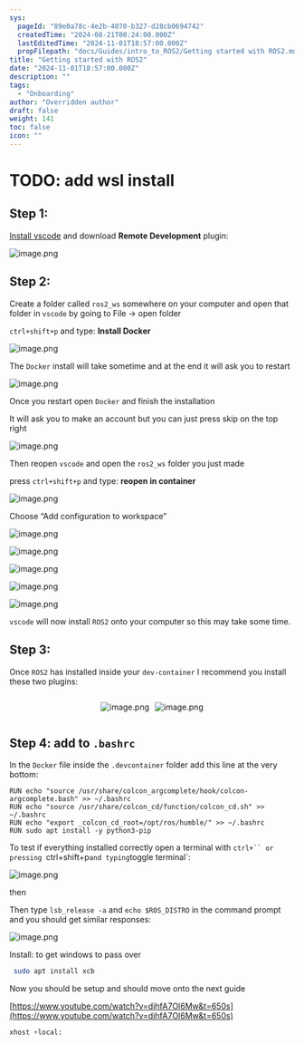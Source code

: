 ```yaml
---
sys:
  pageId: "89e0a78c-4e2b-4070-b327-d28cb0694742"
  createdTime: "2024-08-21T00:24:00.000Z"
  lastEditedTime: "2024-11-01T18:57:00.000Z"
  propFilepath: "docs/Guides/intro_to_ROS2/Getting started with ROS2.md"
title: "Getting started with ROS2"
date: "2024-11-01T18:57:00.000Z"
description: ""
tags:
  - "Onboarding"
author: "Overridden author"
draft: false
weight: 141
toc: false
icon: ""
---
```


# TODO: add wsl install

## Step 1:

[Install vscode](https://code.visualstudio.com/download) and download **Remote Development** plugin:

![image.png](https://prod-files-secure.s3.us-west-2.amazonaws.com/d518164a-d88e-44d1-a4ee-3adb3bd8bce0/efb52993-1881-4a40-b95e-6f020334f022/image.png?X-Amz-Algorithm=AWS4-HMAC-SHA256&X-Amz-Content-Sha256=UNSIGNED-PAYLOAD&X-Amz-Credential=ASIAZI2LB466ZFPQZVUV%2F20250208%2Fus-west-2%2Fs3%2Faws4_request&X-Amz-Date=20250208T230254Z&X-Amz-Expires=3600&X-Amz-Security-Token=IQoJb3JpZ2luX2VjEH4aCXVzLXdlc3QtMiJHMEUCIA5k9v1qZMVHz6jSRHe0%2Fntm6KYSm5peBq7aS0JRawFIAiEAniRmpFhvuv48bKYdNyIXF%2FNhbI2TLShZga2sPLUoA%2B4qiAQIl%2F%2F%2F%2F%2F%2F%2F%2F%2F%2F%2FARAAGgw2Mzc0MjMxODM4MDUiDBetJNNltH8DdYy5tircA6%2Fp1laZY9h5evVOncqSCvRSECcXjcP43puetNpNi3bt%2BIRlXmxaCINgwAIuul%2Fl0uXIbW3aGZvel2ESbrpgSR3yVtrk%2F2Im0sv9lqvfX74NHqlpG3wTbpupS2Zuc8MCDUu5AutLCuFspMafqHdIIJ01xqLfDS9wedP3dkpvhNhsn2i2tI%2B97Dl84MNAe%2FuHnvlMs3%2BcYd7WNeBlB2gKSG7YKd7JB4YAweYpyQrImxbnKxNdZWkq1p2LVEOc3qbpcOKSChTzNZECjD%2Bw%2BAehflBoQ8j%2FEPK4XWWifFWAhLC4k%2FLdH9RBRgUcQLAVSG3Q5PiDpNoaVnEI%2F6X2IdwZ%2FtN8Rd8DcfyXDIM74db3TwAdtbd4F%2BLXhSDLVn47B9L3ANPtnJWe9pgT%2BGveNwngtPXtxmcN4Aad6DioNSjkkGt6acgVsZo0BA5cEbZyfQzTIQfn8qrgfk6UUFcIVMx4UbbidhD6Fh8RredIinLaGqt%2FWc%2F%2BZA%2BOTM11yq4rDHY8782veMUZ2gh7gH9RsfFAtVHzVbldm9iAjHYrVVfaNoeUYqvHVTd8koWLyo44DCaNRRnzZOfta6ZdofA2WE4nWCmv6k%2BMW2EWqDCPqbu1geHxfExMkDIDUSyZ6D65MKGYn70GOqUBKzjL0mNDWMSACNEUMRdVLlDK0b4WVJilBCbQ8t8%2FFG7ag1TPk8YLIL9zSTPhLL5MxXOx7J3KjqxDdMaPXpAPqIsLMD3lrdx4j5JEyfNPnFK0iT2KNKDpYGHLGLuTYwrqCMDkS9V%2B0xOp46UPvjKothG4BT1POdFTbm%2BHZAWKj5gZhT8I%2FppvDvajfPSiD%2BKW4vjZe%2Faj15C8UDF2Ri1Dj8NjmKH1&X-Amz-Signature=ab6f452025f662bcd2cc56301ecf05d8ba6ac636c0c7e05f92061909a8daed00&X-Amz-SignedHeaders=host&x-id=GetObject)

## Step 2:

Create a folder called `ros2_ws` somewhere on your computer and open that folder in `vscode` by going to File → open folder 

`ctrl+shift+p` and type: **Install Docker**

![image.png](https://prod-files-secure.s3.us-west-2.amazonaws.com/d518164a-d88e-44d1-a4ee-3adb3bd8bce0/2269dc0e-1cd5-47ff-bceb-c04ad9b2eab0/image.png?X-Amz-Algorithm=AWS4-HMAC-SHA256&X-Amz-Content-Sha256=UNSIGNED-PAYLOAD&X-Amz-Credential=ASIAZI2LB466ZFPQZVUV%2F20250208%2Fus-west-2%2Fs3%2Faws4_request&X-Amz-Date=20250208T230254Z&X-Amz-Expires=3600&X-Amz-Security-Token=IQoJb3JpZ2luX2VjEH4aCXVzLXdlc3QtMiJHMEUCIA5k9v1qZMVHz6jSRHe0%2Fntm6KYSm5peBq7aS0JRawFIAiEAniRmpFhvuv48bKYdNyIXF%2FNhbI2TLShZga2sPLUoA%2B4qiAQIl%2F%2F%2F%2F%2F%2F%2F%2F%2F%2F%2FARAAGgw2Mzc0MjMxODM4MDUiDBetJNNltH8DdYy5tircA6%2Fp1laZY9h5evVOncqSCvRSECcXjcP43puetNpNi3bt%2BIRlXmxaCINgwAIuul%2Fl0uXIbW3aGZvel2ESbrpgSR3yVtrk%2F2Im0sv9lqvfX74NHqlpG3wTbpupS2Zuc8MCDUu5AutLCuFspMafqHdIIJ01xqLfDS9wedP3dkpvhNhsn2i2tI%2B97Dl84MNAe%2FuHnvlMs3%2BcYd7WNeBlB2gKSG7YKd7JB4YAweYpyQrImxbnKxNdZWkq1p2LVEOc3qbpcOKSChTzNZECjD%2Bw%2BAehflBoQ8j%2FEPK4XWWifFWAhLC4k%2FLdH9RBRgUcQLAVSG3Q5PiDpNoaVnEI%2F6X2IdwZ%2FtN8Rd8DcfyXDIM74db3TwAdtbd4F%2BLXhSDLVn47B9L3ANPtnJWe9pgT%2BGveNwngtPXtxmcN4Aad6DioNSjkkGt6acgVsZo0BA5cEbZyfQzTIQfn8qrgfk6UUFcIVMx4UbbidhD6Fh8RredIinLaGqt%2FWc%2F%2BZA%2BOTM11yq4rDHY8782veMUZ2gh7gH9RsfFAtVHzVbldm9iAjHYrVVfaNoeUYqvHVTd8koWLyo44DCaNRRnzZOfta6ZdofA2WE4nWCmv6k%2BMW2EWqDCPqbu1geHxfExMkDIDUSyZ6D65MKGYn70GOqUBKzjL0mNDWMSACNEUMRdVLlDK0b4WVJilBCbQ8t8%2FFG7ag1TPk8YLIL9zSTPhLL5MxXOx7J3KjqxDdMaPXpAPqIsLMD3lrdx4j5JEyfNPnFK0iT2KNKDpYGHLGLuTYwrqCMDkS9V%2B0xOp46UPvjKothG4BT1POdFTbm%2BHZAWKj5gZhT8I%2FppvDvajfPSiD%2BKW4vjZe%2Faj15C8UDF2Ri1Dj8NjmKH1&X-Amz-Signature=e3fa92331ebe2a8716d2131114b08a3e8e7a49f5ce2649ce72285ba232e234be&X-Amz-SignedHeaders=host&x-id=GetObject)

The `Docker` install will take sometime and at the end it will ask you to restart

![image.png](https://prod-files-secure.s3.us-west-2.amazonaws.com/d518164a-d88e-44d1-a4ee-3adb3bd8bce0/ed233f78-be33-4b1f-b89c-9c346c0e961e/image.png?X-Amz-Algorithm=AWS4-HMAC-SHA256&X-Amz-Content-Sha256=UNSIGNED-PAYLOAD&X-Amz-Credential=ASIAZI2LB466ZFPQZVUV%2F20250208%2Fus-west-2%2Fs3%2Faws4_request&X-Amz-Date=20250208T230254Z&X-Amz-Expires=3600&X-Amz-Security-Token=IQoJb3JpZ2luX2VjEH4aCXVzLXdlc3QtMiJHMEUCIA5k9v1qZMVHz6jSRHe0%2Fntm6KYSm5peBq7aS0JRawFIAiEAniRmpFhvuv48bKYdNyIXF%2FNhbI2TLShZga2sPLUoA%2B4qiAQIl%2F%2F%2F%2F%2F%2F%2F%2F%2F%2F%2FARAAGgw2Mzc0MjMxODM4MDUiDBetJNNltH8DdYy5tircA6%2Fp1laZY9h5evVOncqSCvRSECcXjcP43puetNpNi3bt%2BIRlXmxaCINgwAIuul%2Fl0uXIbW3aGZvel2ESbrpgSR3yVtrk%2F2Im0sv9lqvfX74NHqlpG3wTbpupS2Zuc8MCDUu5AutLCuFspMafqHdIIJ01xqLfDS9wedP3dkpvhNhsn2i2tI%2B97Dl84MNAe%2FuHnvlMs3%2BcYd7WNeBlB2gKSG7YKd7JB4YAweYpyQrImxbnKxNdZWkq1p2LVEOc3qbpcOKSChTzNZECjD%2Bw%2BAehflBoQ8j%2FEPK4XWWifFWAhLC4k%2FLdH9RBRgUcQLAVSG3Q5PiDpNoaVnEI%2F6X2IdwZ%2FtN8Rd8DcfyXDIM74db3TwAdtbd4F%2BLXhSDLVn47B9L3ANPtnJWe9pgT%2BGveNwngtPXtxmcN4Aad6DioNSjkkGt6acgVsZo0BA5cEbZyfQzTIQfn8qrgfk6UUFcIVMx4UbbidhD6Fh8RredIinLaGqt%2FWc%2F%2BZA%2BOTM11yq4rDHY8782veMUZ2gh7gH9RsfFAtVHzVbldm9iAjHYrVVfaNoeUYqvHVTd8koWLyo44DCaNRRnzZOfta6ZdofA2WE4nWCmv6k%2BMW2EWqDCPqbu1geHxfExMkDIDUSyZ6D65MKGYn70GOqUBKzjL0mNDWMSACNEUMRdVLlDK0b4WVJilBCbQ8t8%2FFG7ag1TPk8YLIL9zSTPhLL5MxXOx7J3KjqxDdMaPXpAPqIsLMD3lrdx4j5JEyfNPnFK0iT2KNKDpYGHLGLuTYwrqCMDkS9V%2B0xOp46UPvjKothG4BT1POdFTbm%2BHZAWKj5gZhT8I%2FppvDvajfPSiD%2BKW4vjZe%2Faj15C8UDF2Ri1Dj8NjmKH1&X-Amz-Signature=9867af3c9962393544af3a4004050f0fa4c2bdb0e58dbd65f4eb110da57502e6&X-Amz-SignedHeaders=host&x-id=GetObject)

Once you restart open `Docker` and finish the installation

It will ask you to make an account but you can just press skip on the top right

![image.png](https://prod-files-secure.s3.us-west-2.amazonaws.com/d518164a-d88e-44d1-a4ee-3adb3bd8bce0/21010ad9-1659-4fd9-9f59-9932a09b2a3d/image.png?X-Amz-Algorithm=AWS4-HMAC-SHA256&X-Amz-Content-Sha256=UNSIGNED-PAYLOAD&X-Amz-Credential=ASIAZI2LB466ZFPQZVUV%2F20250208%2Fus-west-2%2Fs3%2Faws4_request&X-Amz-Date=20250208T230254Z&X-Amz-Expires=3600&X-Amz-Security-Token=IQoJb3JpZ2luX2VjEH4aCXVzLXdlc3QtMiJHMEUCIA5k9v1qZMVHz6jSRHe0%2Fntm6KYSm5peBq7aS0JRawFIAiEAniRmpFhvuv48bKYdNyIXF%2FNhbI2TLShZga2sPLUoA%2B4qiAQIl%2F%2F%2F%2F%2F%2F%2F%2F%2F%2F%2FARAAGgw2Mzc0MjMxODM4MDUiDBetJNNltH8DdYy5tircA6%2Fp1laZY9h5evVOncqSCvRSECcXjcP43puetNpNi3bt%2BIRlXmxaCINgwAIuul%2Fl0uXIbW3aGZvel2ESbrpgSR3yVtrk%2F2Im0sv9lqvfX74NHqlpG3wTbpupS2Zuc8MCDUu5AutLCuFspMafqHdIIJ01xqLfDS9wedP3dkpvhNhsn2i2tI%2B97Dl84MNAe%2FuHnvlMs3%2BcYd7WNeBlB2gKSG7YKd7JB4YAweYpyQrImxbnKxNdZWkq1p2LVEOc3qbpcOKSChTzNZECjD%2Bw%2BAehflBoQ8j%2FEPK4XWWifFWAhLC4k%2FLdH9RBRgUcQLAVSG3Q5PiDpNoaVnEI%2F6X2IdwZ%2FtN8Rd8DcfyXDIM74db3TwAdtbd4F%2BLXhSDLVn47B9L3ANPtnJWe9pgT%2BGveNwngtPXtxmcN4Aad6DioNSjkkGt6acgVsZo0BA5cEbZyfQzTIQfn8qrgfk6UUFcIVMx4UbbidhD6Fh8RredIinLaGqt%2FWc%2F%2BZA%2BOTM11yq4rDHY8782veMUZ2gh7gH9RsfFAtVHzVbldm9iAjHYrVVfaNoeUYqvHVTd8koWLyo44DCaNRRnzZOfta6ZdofA2WE4nWCmv6k%2BMW2EWqDCPqbu1geHxfExMkDIDUSyZ6D65MKGYn70GOqUBKzjL0mNDWMSACNEUMRdVLlDK0b4WVJilBCbQ8t8%2FFG7ag1TPk8YLIL9zSTPhLL5MxXOx7J3KjqxDdMaPXpAPqIsLMD3lrdx4j5JEyfNPnFK0iT2KNKDpYGHLGLuTYwrqCMDkS9V%2B0xOp46UPvjKothG4BT1POdFTbm%2BHZAWKj5gZhT8I%2FppvDvajfPSiD%2BKW4vjZe%2Faj15C8UDF2Ri1Dj8NjmKH1&X-Amz-Signature=ebd23b2d4f2c4bdcb922f8d3388ff5f37c977860e0adbdf5ef21bfe68711217d&X-Amz-SignedHeaders=host&x-id=GetObject)

Then reopen `vscode` and open the `ros2_ws` folder you just made

press `ctrl+shift+p` and type: **reopen in container**

![image.png](https://prod-files-secure.s3.us-west-2.amazonaws.com/d518164a-d88e-44d1-a4ee-3adb3bd8bce0/4e93b8c2-41ad-488c-8095-c74205196118/image.png?X-Amz-Algorithm=AWS4-HMAC-SHA256&X-Amz-Content-Sha256=UNSIGNED-PAYLOAD&X-Amz-Credential=ASIAZI2LB466ZFPQZVUV%2F20250208%2Fus-west-2%2Fs3%2Faws4_request&X-Amz-Date=20250208T230254Z&X-Amz-Expires=3600&X-Amz-Security-Token=IQoJb3JpZ2luX2VjEH4aCXVzLXdlc3QtMiJHMEUCIA5k9v1qZMVHz6jSRHe0%2Fntm6KYSm5peBq7aS0JRawFIAiEAniRmpFhvuv48bKYdNyIXF%2FNhbI2TLShZga2sPLUoA%2B4qiAQIl%2F%2F%2F%2F%2F%2F%2F%2F%2F%2F%2FARAAGgw2Mzc0MjMxODM4MDUiDBetJNNltH8DdYy5tircA6%2Fp1laZY9h5evVOncqSCvRSECcXjcP43puetNpNi3bt%2BIRlXmxaCINgwAIuul%2Fl0uXIbW3aGZvel2ESbrpgSR3yVtrk%2F2Im0sv9lqvfX74NHqlpG3wTbpupS2Zuc8MCDUu5AutLCuFspMafqHdIIJ01xqLfDS9wedP3dkpvhNhsn2i2tI%2B97Dl84MNAe%2FuHnvlMs3%2BcYd7WNeBlB2gKSG7YKd7JB4YAweYpyQrImxbnKxNdZWkq1p2LVEOc3qbpcOKSChTzNZECjD%2Bw%2BAehflBoQ8j%2FEPK4XWWifFWAhLC4k%2FLdH9RBRgUcQLAVSG3Q5PiDpNoaVnEI%2F6X2IdwZ%2FtN8Rd8DcfyXDIM74db3TwAdtbd4F%2BLXhSDLVn47B9L3ANPtnJWe9pgT%2BGveNwngtPXtxmcN4Aad6DioNSjkkGt6acgVsZo0BA5cEbZyfQzTIQfn8qrgfk6UUFcIVMx4UbbidhD6Fh8RredIinLaGqt%2FWc%2F%2BZA%2BOTM11yq4rDHY8782veMUZ2gh7gH9RsfFAtVHzVbldm9iAjHYrVVfaNoeUYqvHVTd8koWLyo44DCaNRRnzZOfta6ZdofA2WE4nWCmv6k%2BMW2EWqDCPqbu1geHxfExMkDIDUSyZ6D65MKGYn70GOqUBKzjL0mNDWMSACNEUMRdVLlDK0b4WVJilBCbQ8t8%2FFG7ag1TPk8YLIL9zSTPhLL5MxXOx7J3KjqxDdMaPXpAPqIsLMD3lrdx4j5JEyfNPnFK0iT2KNKDpYGHLGLuTYwrqCMDkS9V%2B0xOp46UPvjKothG4BT1POdFTbm%2BHZAWKj5gZhT8I%2FppvDvajfPSiD%2BKW4vjZe%2Faj15C8UDF2Ri1Dj8NjmKH1&X-Amz-Signature=5cb18f95310c2dcf4978b6ef7ab6139da6b1da5b28df27bdaf08e6716c6520b2&X-Amz-SignedHeaders=host&x-id=GetObject)

Choose “Add configuration to workspace”

![image.png](https://prod-files-secure.s3.us-west-2.amazonaws.com/d518164a-d88e-44d1-a4ee-3adb3bd8bce0/9560b282-5060-4989-ba37-97e7b2c22476/image.png?X-Amz-Algorithm=AWS4-HMAC-SHA256&X-Amz-Content-Sha256=UNSIGNED-PAYLOAD&X-Amz-Credential=ASIAZI2LB466ZFPQZVUV%2F20250208%2Fus-west-2%2Fs3%2Faws4_request&X-Amz-Date=20250208T230254Z&X-Amz-Expires=3600&X-Amz-Security-Token=IQoJb3JpZ2luX2VjEH4aCXVzLXdlc3QtMiJHMEUCIA5k9v1qZMVHz6jSRHe0%2Fntm6KYSm5peBq7aS0JRawFIAiEAniRmpFhvuv48bKYdNyIXF%2FNhbI2TLShZga2sPLUoA%2B4qiAQIl%2F%2F%2F%2F%2F%2F%2F%2F%2F%2F%2FARAAGgw2Mzc0MjMxODM4MDUiDBetJNNltH8DdYy5tircA6%2Fp1laZY9h5evVOncqSCvRSECcXjcP43puetNpNi3bt%2BIRlXmxaCINgwAIuul%2Fl0uXIbW3aGZvel2ESbrpgSR3yVtrk%2F2Im0sv9lqvfX74NHqlpG3wTbpupS2Zuc8MCDUu5AutLCuFspMafqHdIIJ01xqLfDS9wedP3dkpvhNhsn2i2tI%2B97Dl84MNAe%2FuHnvlMs3%2BcYd7WNeBlB2gKSG7YKd7JB4YAweYpyQrImxbnKxNdZWkq1p2LVEOc3qbpcOKSChTzNZECjD%2Bw%2BAehflBoQ8j%2FEPK4XWWifFWAhLC4k%2FLdH9RBRgUcQLAVSG3Q5PiDpNoaVnEI%2F6X2IdwZ%2FtN8Rd8DcfyXDIM74db3TwAdtbd4F%2BLXhSDLVn47B9L3ANPtnJWe9pgT%2BGveNwngtPXtxmcN4Aad6DioNSjkkGt6acgVsZo0BA5cEbZyfQzTIQfn8qrgfk6UUFcIVMx4UbbidhD6Fh8RredIinLaGqt%2FWc%2F%2BZA%2BOTM11yq4rDHY8782veMUZ2gh7gH9RsfFAtVHzVbldm9iAjHYrVVfaNoeUYqvHVTd8koWLyo44DCaNRRnzZOfta6ZdofA2WE4nWCmv6k%2BMW2EWqDCPqbu1geHxfExMkDIDUSyZ6D65MKGYn70GOqUBKzjL0mNDWMSACNEUMRdVLlDK0b4WVJilBCbQ8t8%2FFG7ag1TPk8YLIL9zSTPhLL5MxXOx7J3KjqxDdMaPXpAPqIsLMD3lrdx4j5JEyfNPnFK0iT2KNKDpYGHLGLuTYwrqCMDkS9V%2B0xOp46UPvjKothG4BT1POdFTbm%2BHZAWKj5gZhT8I%2FppvDvajfPSiD%2BKW4vjZe%2Faj15C8UDF2Ri1Dj8NjmKH1&X-Amz-Signature=dc61430b065b58dc5d7deff631d25c8023ce3c0160ee5d3e2328e416eec2f2e1&X-Amz-SignedHeaders=host&x-id=GetObject)

![image.png](https://prod-files-secure.s3.us-west-2.amazonaws.com/d518164a-d88e-44d1-a4ee-3adb3bd8bce0/2ee63f81-886b-48e8-a553-dc6e5eac99e4/image.png?X-Amz-Algorithm=AWS4-HMAC-SHA256&X-Amz-Content-Sha256=UNSIGNED-PAYLOAD&X-Amz-Credential=ASIAZI2LB466ZFPQZVUV%2F20250208%2Fus-west-2%2Fs3%2Faws4_request&X-Amz-Date=20250208T230254Z&X-Amz-Expires=3600&X-Amz-Security-Token=IQoJb3JpZ2luX2VjEH4aCXVzLXdlc3QtMiJHMEUCIA5k9v1qZMVHz6jSRHe0%2Fntm6KYSm5peBq7aS0JRawFIAiEAniRmpFhvuv48bKYdNyIXF%2FNhbI2TLShZga2sPLUoA%2B4qiAQIl%2F%2F%2F%2F%2F%2F%2F%2F%2F%2F%2FARAAGgw2Mzc0MjMxODM4MDUiDBetJNNltH8DdYy5tircA6%2Fp1laZY9h5evVOncqSCvRSECcXjcP43puetNpNi3bt%2BIRlXmxaCINgwAIuul%2Fl0uXIbW3aGZvel2ESbrpgSR3yVtrk%2F2Im0sv9lqvfX74NHqlpG3wTbpupS2Zuc8MCDUu5AutLCuFspMafqHdIIJ01xqLfDS9wedP3dkpvhNhsn2i2tI%2B97Dl84MNAe%2FuHnvlMs3%2BcYd7WNeBlB2gKSG7YKd7JB4YAweYpyQrImxbnKxNdZWkq1p2LVEOc3qbpcOKSChTzNZECjD%2Bw%2BAehflBoQ8j%2FEPK4XWWifFWAhLC4k%2FLdH9RBRgUcQLAVSG3Q5PiDpNoaVnEI%2F6X2IdwZ%2FtN8Rd8DcfyXDIM74db3TwAdtbd4F%2BLXhSDLVn47B9L3ANPtnJWe9pgT%2BGveNwngtPXtxmcN4Aad6DioNSjkkGt6acgVsZo0BA5cEbZyfQzTIQfn8qrgfk6UUFcIVMx4UbbidhD6Fh8RredIinLaGqt%2FWc%2F%2BZA%2BOTM11yq4rDHY8782veMUZ2gh7gH9RsfFAtVHzVbldm9iAjHYrVVfaNoeUYqvHVTd8koWLyo44DCaNRRnzZOfta6ZdofA2WE4nWCmv6k%2BMW2EWqDCPqbu1geHxfExMkDIDUSyZ6D65MKGYn70GOqUBKzjL0mNDWMSACNEUMRdVLlDK0b4WVJilBCbQ8t8%2FFG7ag1TPk8YLIL9zSTPhLL5MxXOx7J3KjqxDdMaPXpAPqIsLMD3lrdx4j5JEyfNPnFK0iT2KNKDpYGHLGLuTYwrqCMDkS9V%2B0xOp46UPvjKothG4BT1POdFTbm%2BHZAWKj5gZhT8I%2FppvDvajfPSiD%2BKW4vjZe%2Faj15C8UDF2Ri1Dj8NjmKH1&X-Amz-Signature=5bac2dc54dc878c8c51f8a242a60e4714f09c18d04fc73f234b8124c893d2c03&X-Amz-SignedHeaders=host&x-id=GetObject)

![image.png](https://prod-files-secure.s3.us-west-2.amazonaws.com/d518164a-d88e-44d1-a4ee-3adb3bd8bce0/ae1580b2-b048-407e-aed9-b584224a7a04/image.png?X-Amz-Algorithm=AWS4-HMAC-SHA256&X-Amz-Content-Sha256=UNSIGNED-PAYLOAD&X-Amz-Credential=ASIAZI2LB466ZFPQZVUV%2F20250208%2Fus-west-2%2Fs3%2Faws4_request&X-Amz-Date=20250208T230254Z&X-Amz-Expires=3600&X-Amz-Security-Token=IQoJb3JpZ2luX2VjEH4aCXVzLXdlc3QtMiJHMEUCIA5k9v1qZMVHz6jSRHe0%2Fntm6KYSm5peBq7aS0JRawFIAiEAniRmpFhvuv48bKYdNyIXF%2FNhbI2TLShZga2sPLUoA%2B4qiAQIl%2F%2F%2F%2F%2F%2F%2F%2F%2F%2F%2FARAAGgw2Mzc0MjMxODM4MDUiDBetJNNltH8DdYy5tircA6%2Fp1laZY9h5evVOncqSCvRSECcXjcP43puetNpNi3bt%2BIRlXmxaCINgwAIuul%2Fl0uXIbW3aGZvel2ESbrpgSR3yVtrk%2F2Im0sv9lqvfX74NHqlpG3wTbpupS2Zuc8MCDUu5AutLCuFspMafqHdIIJ01xqLfDS9wedP3dkpvhNhsn2i2tI%2B97Dl84MNAe%2FuHnvlMs3%2BcYd7WNeBlB2gKSG7YKd7JB4YAweYpyQrImxbnKxNdZWkq1p2LVEOc3qbpcOKSChTzNZECjD%2Bw%2BAehflBoQ8j%2FEPK4XWWifFWAhLC4k%2FLdH9RBRgUcQLAVSG3Q5PiDpNoaVnEI%2F6X2IdwZ%2FtN8Rd8DcfyXDIM74db3TwAdtbd4F%2BLXhSDLVn47B9L3ANPtnJWe9pgT%2BGveNwngtPXtxmcN4Aad6DioNSjkkGt6acgVsZo0BA5cEbZyfQzTIQfn8qrgfk6UUFcIVMx4UbbidhD6Fh8RredIinLaGqt%2FWc%2F%2BZA%2BOTM11yq4rDHY8782veMUZ2gh7gH9RsfFAtVHzVbldm9iAjHYrVVfaNoeUYqvHVTd8koWLyo44DCaNRRnzZOfta6ZdofA2WE4nWCmv6k%2BMW2EWqDCPqbu1geHxfExMkDIDUSyZ6D65MKGYn70GOqUBKzjL0mNDWMSACNEUMRdVLlDK0b4WVJilBCbQ8t8%2FFG7ag1TPk8YLIL9zSTPhLL5MxXOx7J3KjqxDdMaPXpAPqIsLMD3lrdx4j5JEyfNPnFK0iT2KNKDpYGHLGLuTYwrqCMDkS9V%2B0xOp46UPvjKothG4BT1POdFTbm%2BHZAWKj5gZhT8I%2FppvDvajfPSiD%2BKW4vjZe%2Faj15C8UDF2Ri1Dj8NjmKH1&X-Amz-Signature=16f19a65412fc1557cb56d633af6fc76626eabe99ed0d26ff3c01886cab4c1e9&X-Amz-SignedHeaders=host&x-id=GetObject)

![image.png](https://prod-files-secure.s3.us-west-2.amazonaws.com/d518164a-d88e-44d1-a4ee-3adb3bd8bce0/53255b28-f75e-430f-b9e3-c0ac8577e42b/image.png?X-Amz-Algorithm=AWS4-HMAC-SHA256&X-Amz-Content-Sha256=UNSIGNED-PAYLOAD&X-Amz-Credential=ASIAZI2LB466ZFPQZVUV%2F20250208%2Fus-west-2%2Fs3%2Faws4_request&X-Amz-Date=20250208T230254Z&X-Amz-Expires=3600&X-Amz-Security-Token=IQoJb3JpZ2luX2VjEH4aCXVzLXdlc3QtMiJHMEUCIA5k9v1qZMVHz6jSRHe0%2Fntm6KYSm5peBq7aS0JRawFIAiEAniRmpFhvuv48bKYdNyIXF%2FNhbI2TLShZga2sPLUoA%2B4qiAQIl%2F%2F%2F%2F%2F%2F%2F%2F%2F%2F%2FARAAGgw2Mzc0MjMxODM4MDUiDBetJNNltH8DdYy5tircA6%2Fp1laZY9h5evVOncqSCvRSECcXjcP43puetNpNi3bt%2BIRlXmxaCINgwAIuul%2Fl0uXIbW3aGZvel2ESbrpgSR3yVtrk%2F2Im0sv9lqvfX74NHqlpG3wTbpupS2Zuc8MCDUu5AutLCuFspMafqHdIIJ01xqLfDS9wedP3dkpvhNhsn2i2tI%2B97Dl84MNAe%2FuHnvlMs3%2BcYd7WNeBlB2gKSG7YKd7JB4YAweYpyQrImxbnKxNdZWkq1p2LVEOc3qbpcOKSChTzNZECjD%2Bw%2BAehflBoQ8j%2FEPK4XWWifFWAhLC4k%2FLdH9RBRgUcQLAVSG3Q5PiDpNoaVnEI%2F6X2IdwZ%2FtN8Rd8DcfyXDIM74db3TwAdtbd4F%2BLXhSDLVn47B9L3ANPtnJWe9pgT%2BGveNwngtPXtxmcN4Aad6DioNSjkkGt6acgVsZo0BA5cEbZyfQzTIQfn8qrgfk6UUFcIVMx4UbbidhD6Fh8RredIinLaGqt%2FWc%2F%2BZA%2BOTM11yq4rDHY8782veMUZ2gh7gH9RsfFAtVHzVbldm9iAjHYrVVfaNoeUYqvHVTd8koWLyo44DCaNRRnzZOfta6ZdofA2WE4nWCmv6k%2BMW2EWqDCPqbu1geHxfExMkDIDUSyZ6D65MKGYn70GOqUBKzjL0mNDWMSACNEUMRdVLlDK0b4WVJilBCbQ8t8%2FFG7ag1TPk8YLIL9zSTPhLL5MxXOx7J3KjqxDdMaPXpAPqIsLMD3lrdx4j5JEyfNPnFK0iT2KNKDpYGHLGLuTYwrqCMDkS9V%2B0xOp46UPvjKothG4BT1POdFTbm%2BHZAWKj5gZhT8I%2FppvDvajfPSiD%2BKW4vjZe%2Faj15C8UDF2Ri1Dj8NjmKH1&X-Amz-Signature=f795b4d2a7ba378c6c6726edd790d4a0d217c1351cbb2a129eef4578edff939f&X-Amz-SignedHeaders=host&x-id=GetObject)

![image.png](https://prod-files-secure.s3.us-west-2.amazonaws.com/d518164a-d88e-44d1-a4ee-3adb3bd8bce0/7c562767-5af9-4ffb-97d1-327bcdf4ee00/image.png?X-Amz-Algorithm=AWS4-HMAC-SHA256&X-Amz-Content-Sha256=UNSIGNED-PAYLOAD&X-Amz-Credential=ASIAZI2LB466ZFPQZVUV%2F20250208%2Fus-west-2%2Fs3%2Faws4_request&X-Amz-Date=20250208T230254Z&X-Amz-Expires=3600&X-Amz-Security-Token=IQoJb3JpZ2luX2VjEH4aCXVzLXdlc3QtMiJHMEUCIA5k9v1qZMVHz6jSRHe0%2Fntm6KYSm5peBq7aS0JRawFIAiEAniRmpFhvuv48bKYdNyIXF%2FNhbI2TLShZga2sPLUoA%2B4qiAQIl%2F%2F%2F%2F%2F%2F%2F%2F%2F%2F%2FARAAGgw2Mzc0MjMxODM4MDUiDBetJNNltH8DdYy5tircA6%2Fp1laZY9h5evVOncqSCvRSECcXjcP43puetNpNi3bt%2BIRlXmxaCINgwAIuul%2Fl0uXIbW3aGZvel2ESbrpgSR3yVtrk%2F2Im0sv9lqvfX74NHqlpG3wTbpupS2Zuc8MCDUu5AutLCuFspMafqHdIIJ01xqLfDS9wedP3dkpvhNhsn2i2tI%2B97Dl84MNAe%2FuHnvlMs3%2BcYd7WNeBlB2gKSG7YKd7JB4YAweYpyQrImxbnKxNdZWkq1p2LVEOc3qbpcOKSChTzNZECjD%2Bw%2BAehflBoQ8j%2FEPK4XWWifFWAhLC4k%2FLdH9RBRgUcQLAVSG3Q5PiDpNoaVnEI%2F6X2IdwZ%2FtN8Rd8DcfyXDIM74db3TwAdtbd4F%2BLXhSDLVn47B9L3ANPtnJWe9pgT%2BGveNwngtPXtxmcN4Aad6DioNSjkkGt6acgVsZo0BA5cEbZyfQzTIQfn8qrgfk6UUFcIVMx4UbbidhD6Fh8RredIinLaGqt%2FWc%2F%2BZA%2BOTM11yq4rDHY8782veMUZ2gh7gH9RsfFAtVHzVbldm9iAjHYrVVfaNoeUYqvHVTd8koWLyo44DCaNRRnzZOfta6ZdofA2WE4nWCmv6k%2BMW2EWqDCPqbu1geHxfExMkDIDUSyZ6D65MKGYn70GOqUBKzjL0mNDWMSACNEUMRdVLlDK0b4WVJilBCbQ8t8%2FFG7ag1TPk8YLIL9zSTPhLL5MxXOx7J3KjqxDdMaPXpAPqIsLMD3lrdx4j5JEyfNPnFK0iT2KNKDpYGHLGLuTYwrqCMDkS9V%2B0xOp46UPvjKothG4BT1POdFTbm%2BHZAWKj5gZhT8I%2FppvDvajfPSiD%2BKW4vjZe%2Faj15C8UDF2Ri1Dj8NjmKH1&X-Amz-Signature=deea06ee9e7d1a65390cfaed40e16fb05501d79d0546a11cbd457a9f215a0310&X-Amz-SignedHeaders=host&x-id=GetObject)

`vscode` will now install `ROS2` onto your computer so this may take some time.

## Step 3:

Once `ROS2` has installed inside your `dev-container` I recommend you install these two plugins:

<div style="display: flex;flex-direction: row; column-gap:10px; max-width: 630px;justify-content: center;">
<div>

![image.png](https://prod-files-secure.s3.us-west-2.amazonaws.com/d518164a-d88e-44d1-a4ee-3adb3bd8bce0/3fc3d550-5a54-4ba1-ba6b-faa01cdb7369/image.png?X-Amz-Algorithm=AWS4-HMAC-SHA256&X-Amz-Content-Sha256=UNSIGNED-PAYLOAD&X-Amz-Credential=ASIAZI2LB4662INU23V7%2F20250208%2Fus-west-2%2Fs3%2Faws4_request&X-Amz-Date=20250208T230256Z&X-Amz-Expires=3600&X-Amz-Security-Token=IQoJb3JpZ2luX2VjEH4aCXVzLXdlc3QtMiJHMEUCIBrfEuwSKVNy9R1bN7r1BsQEcDKs%2FcR%2FIPKPxi%2B3V%2B4fAiEA3bwfJrFRzeJN%2F87%2BXO94x%2FwlVVhsqs4d6rsoFUxcrE0qiAQIl%2F%2F%2F%2F%2F%2F%2F%2F%2F%2F%2FARAAGgw2Mzc0MjMxODM4MDUiDBT5ftIw4UGQ0BvQfircAxlzYLF8ByZZg6X1%2FwoAzmj7H7sCVOd4NUd2WuFFB%2BqSOK8eH7BVZgu%2Bn%2Fgh1Mma20c9L7Lrm6yN5lx0ZTCT65d15yHLGqGTOpdqvvbqYx0dnx6OKjthAxdcB2pjgAkoxz3NGMLb5UiDbnAdvQYgoAmD6h6Hxq60OQjsbkVisOrwM9cbFeBCOPp6ba00BII%2BVzFD5yHFbTwhcScGoRNRYislNCKsCiB8AmGgXQcqHJ8hdUUYsWmZVtohNDKPCIKvwSkRElak%2B2CjHuXjL%2FQNt3IrB7Ev%2F8rqxabsCOjTlKRTqXQ1qGDRpTGOR2RwL4dwS0FlXfCP5MoMvoFOb8c%2FHk4KYP05oj9Sug7dFYc0zShaI%2B7s9T5lXRrFA%2FPsFJcGi6WDS3UMF3UZUow2QZGlcqP%2FuDoQPtSNRjKglBCq2dTxSkxWcndkemOZqSMiU%2Bq%2FqdICWknyZdP2pqm8PjxRAOqyeLBALKRsRnzwrLzYeLq7R%2ByDFys%2BmTrMmHozARY5Cu9RUYgB%2BGmTM%2FMlpJTjEZrIHeLYNkHXC2gISHDGLCbO%2FaFW%2BbVjdCfK1CHSkGVZH%2FWcXUISg8jXHQyXQth7w40GuyiqRL5S1E7uq3KJhFmqCw9CHuwdo7EIi2qLMPSYn70GOqUBHTgwkuxcu7AcryD3AHo%2F55X0Tvh6VpNoHG6BClEMjUfrFqQJkTUzIEEI0O8v0Zl21e3la9gTFvWHhVpy1r%2Fs2RLa2yFKbZwvNMhacIl6yuA5F8D5VZCBWo19knZXHg7h1XuNS6B1uwAdowx4LHfzhNlrVWmcKjmGM07S8nCQr%2BU1KXua1cygOFY0wXRnelwu4PBmX%2FjdL2ywlademHM0QmGVGnVx&X-Amz-Signature=c38f9bac079d74530f95c1494f4b39900b8eafd8712d455ae659e08c20cb4415&X-Amz-SignedHeaders=host&x-id=GetObject)

</div>
<div>

![image.png](https://prod-files-secure.s3.us-west-2.amazonaws.com/d518164a-d88e-44d1-a4ee-3adb3bd8bce0/d994cc66-13c2-4093-a5a3-f84cf4601a82/image.png?X-Amz-Algorithm=AWS4-HMAC-SHA256&X-Amz-Content-Sha256=UNSIGNED-PAYLOAD&X-Amz-Credential=ASIAZI2LB466UO2MWNE6%2F20250208%2Fus-west-2%2Fs3%2Faws4_request&X-Amz-Date=20250208T230256Z&X-Amz-Expires=3600&X-Amz-Security-Token=IQoJb3JpZ2luX2VjEH4aCXVzLXdlc3QtMiJGMEQCICn8Mp9bOQ6ZWDjMrUBblZb2ZUjRepJydpL2XESFdnX3AiBwi2CCJ%2FkLIAu8u9wMPTsl5ZafAUOGhXfk%2F6huYgk2RSqIBAiX%2F%2F%2F%2F%2F%2F%2F%2F%2F%2F8BEAAaDDYzNzQyMzE4MzgwNSIMCX71sw%2BUkSK4zvXCKtwD5GELU%2F0pZ6Z2OJKT5CF309UUeIniVa8hkG381wUlxRltzUazWa9YhrpDKds79tuSowMKkIpdHoxei%2FwXtKNfW8Gblclh6TLsMfjnNB5mbDmxJKx4Lxz2pPeNdYc%2Biz%2BYwQ%2F7zDqIzKDA99MCpd4VOna5MNS9EePKSuq8q8hh%2BUxK4nd3lvlJYxXwwjSH08NHjkHLqMmvP2WmBZGH8rzV409ZxNebttnyu1Bt9uVJAePAv5l2qf9Hkn0WLuL3uwFxqg9HC860LP5EVQ7lstZNUNQiawE%2FwI7BTsLjfMQToTMc2Oh%2FcXmFy6oW7ror2GHN%2BJxXaU1ck8d95Y77HLiJf%2FyJ%2BSv3NwGG%2FVSPSukkqxZ9J68EYD0skrILLW4FYpL3%2F20vJESLcgPAvfjt3iaXkiaNrGFQLjcW5GDTsaCgVH0qeZdQeM3L3CxdEM%2BF44WHX249ESiJYtuJctaNxCtouN7g5M537LTVIMxxzZRMto4zCrfsVM3zTJMdgBchtEhJJtLiRO3%2B2v4eidVhgek47AHL2mzSM0AUDsdpAYVpHCr1IzZjRiIjSuJ2Gk6bESz7R63ruqPLus5RP4rklFrFUGuR7rNY1w76Y4ZEtIKD%2ByDyIKmTF9MqWXiQLfswjpmfvQY6pgEBHy1DwhE6dJf9QOZlKRUpUVbkKUXBJj0huZ6mmzzgzna2X2P9Wq9dSXBZ84VTDUr2RXT3xOb1H4jF5HKq0vHZULWzmCRJZ6FwlTSLw1JG%2Bl6oWKbOMltnwvAvyTdGzd2lrJMLuMjL9eYcShlQcjK%2FsHHlyUabS4n2nT%2B5ZONgicU0Mw52lV9XjwnFeM3Y%2BjSzXr67fD6%2BlR0AvxpGjqgITc46%2FPQm&X-Amz-Signature=300dc87804b68ddb9ee6b357fe8949c8dfa418526a9e342b1d99cf3ab119ab88&X-Amz-SignedHeaders=host&x-id=GetObject)

</div>
</div>

## Step 4: add to `.bashrc`

In the `Docker` file inside the `.devcontainer` folder add this line at the very bottom: 

```docker
RUN echo "source /usr/share/colcon_argcomplete/hook/colcon-argcomplete.bash" >> ~/.bashrc
RUN echo "source /usr/share/colcon_cd/function/colcon_cd.sh" >> ~/.bashrc
RUN echo "export _colcon_cd_root=/opt/ros/humble/" >> ~/.bashrc
RUN sudo apt install -y python3-pip 
```

To test if everything installed correctly open a terminal with `ctrl+`` or pressing `ctrl+shift+p` and typing `toggle terminal`:

![image.png](https://prod-files-secure.s3.us-west-2.amazonaws.com/d518164a-d88e-44d1-a4ee-3adb3bd8bce0/6a4943d8-b04e-4c02-9a58-775f3384d1a5/image.png?X-Amz-Algorithm=AWS4-HMAC-SHA256&X-Amz-Content-Sha256=UNSIGNED-PAYLOAD&X-Amz-Credential=ASIAZI2LB466ZFPQZVUV%2F20250208%2Fus-west-2%2Fs3%2Faws4_request&X-Amz-Date=20250208T230254Z&X-Amz-Expires=3600&X-Amz-Security-Token=IQoJb3JpZ2luX2VjEH4aCXVzLXdlc3QtMiJHMEUCIA5k9v1qZMVHz6jSRHe0%2Fntm6KYSm5peBq7aS0JRawFIAiEAniRmpFhvuv48bKYdNyIXF%2FNhbI2TLShZga2sPLUoA%2B4qiAQIl%2F%2F%2F%2F%2F%2F%2F%2F%2F%2F%2FARAAGgw2Mzc0MjMxODM4MDUiDBetJNNltH8DdYy5tircA6%2Fp1laZY9h5evVOncqSCvRSECcXjcP43puetNpNi3bt%2BIRlXmxaCINgwAIuul%2Fl0uXIbW3aGZvel2ESbrpgSR3yVtrk%2F2Im0sv9lqvfX74NHqlpG3wTbpupS2Zuc8MCDUu5AutLCuFspMafqHdIIJ01xqLfDS9wedP3dkpvhNhsn2i2tI%2B97Dl84MNAe%2FuHnvlMs3%2BcYd7WNeBlB2gKSG7YKd7JB4YAweYpyQrImxbnKxNdZWkq1p2LVEOc3qbpcOKSChTzNZECjD%2Bw%2BAehflBoQ8j%2FEPK4XWWifFWAhLC4k%2FLdH9RBRgUcQLAVSG3Q5PiDpNoaVnEI%2F6X2IdwZ%2FtN8Rd8DcfyXDIM74db3TwAdtbd4F%2BLXhSDLVn47B9L3ANPtnJWe9pgT%2BGveNwngtPXtxmcN4Aad6DioNSjkkGt6acgVsZo0BA5cEbZyfQzTIQfn8qrgfk6UUFcIVMx4UbbidhD6Fh8RredIinLaGqt%2FWc%2F%2BZA%2BOTM11yq4rDHY8782veMUZ2gh7gH9RsfFAtVHzVbldm9iAjHYrVVfaNoeUYqvHVTd8koWLyo44DCaNRRnzZOfta6ZdofA2WE4nWCmv6k%2BMW2EWqDCPqbu1geHxfExMkDIDUSyZ6D65MKGYn70GOqUBKzjL0mNDWMSACNEUMRdVLlDK0b4WVJilBCbQ8t8%2FFG7ag1TPk8YLIL9zSTPhLL5MxXOx7J3KjqxDdMaPXpAPqIsLMD3lrdx4j5JEyfNPnFK0iT2KNKDpYGHLGLuTYwrqCMDkS9V%2B0xOp46UPvjKothG4BT1POdFTbm%2BHZAWKj5gZhT8I%2FppvDvajfPSiD%2BKW4vjZe%2Faj15C8UDF2Ri1Dj8NjmKH1&X-Amz-Signature=e88ba85b03d315f0d04634039206497de24c813f6ddb4ee451a8d1ef470681c7&X-Amz-SignedHeaders=host&x-id=GetObject)

then 

Then type `lsb_release -a` and `echo $ROS_DISTRO` in the command prompt and you should get similar responses:

![image.png](https://prod-files-secure.s3.us-west-2.amazonaws.com/d518164a-d88e-44d1-a4ee-3adb3bd8bce0/3e635dec-a805-4e85-8b9e-d000e5b71a4e/image.png?X-Amz-Algorithm=AWS4-HMAC-SHA256&X-Amz-Content-Sha256=UNSIGNED-PAYLOAD&X-Amz-Credential=ASIAZI2LB466ZFPQZVUV%2F20250208%2Fus-west-2%2Fs3%2Faws4_request&X-Amz-Date=20250208T230254Z&X-Amz-Expires=3600&X-Amz-Security-Token=IQoJb3JpZ2luX2VjEH4aCXVzLXdlc3QtMiJHMEUCIA5k9v1qZMVHz6jSRHe0%2Fntm6KYSm5peBq7aS0JRawFIAiEAniRmpFhvuv48bKYdNyIXF%2FNhbI2TLShZga2sPLUoA%2B4qiAQIl%2F%2F%2F%2F%2F%2F%2F%2F%2F%2F%2FARAAGgw2Mzc0MjMxODM4MDUiDBetJNNltH8DdYy5tircA6%2Fp1laZY9h5evVOncqSCvRSECcXjcP43puetNpNi3bt%2BIRlXmxaCINgwAIuul%2Fl0uXIbW3aGZvel2ESbrpgSR3yVtrk%2F2Im0sv9lqvfX74NHqlpG3wTbpupS2Zuc8MCDUu5AutLCuFspMafqHdIIJ01xqLfDS9wedP3dkpvhNhsn2i2tI%2B97Dl84MNAe%2FuHnvlMs3%2BcYd7WNeBlB2gKSG7YKd7JB4YAweYpyQrImxbnKxNdZWkq1p2LVEOc3qbpcOKSChTzNZECjD%2Bw%2BAehflBoQ8j%2FEPK4XWWifFWAhLC4k%2FLdH9RBRgUcQLAVSG3Q5PiDpNoaVnEI%2F6X2IdwZ%2FtN8Rd8DcfyXDIM74db3TwAdtbd4F%2BLXhSDLVn47B9L3ANPtnJWe9pgT%2BGveNwngtPXtxmcN4Aad6DioNSjkkGt6acgVsZo0BA5cEbZyfQzTIQfn8qrgfk6UUFcIVMx4UbbidhD6Fh8RredIinLaGqt%2FWc%2F%2BZA%2BOTM11yq4rDHY8782veMUZ2gh7gH9RsfFAtVHzVbldm9iAjHYrVVfaNoeUYqvHVTd8koWLyo44DCaNRRnzZOfta6ZdofA2WE4nWCmv6k%2BMW2EWqDCPqbu1geHxfExMkDIDUSyZ6D65MKGYn70GOqUBKzjL0mNDWMSACNEUMRdVLlDK0b4WVJilBCbQ8t8%2FFG7ag1TPk8YLIL9zSTPhLL5MxXOx7J3KjqxDdMaPXpAPqIsLMD3lrdx4j5JEyfNPnFK0iT2KNKDpYGHLGLuTYwrqCMDkS9V%2B0xOp46UPvjKothG4BT1POdFTbm%2BHZAWKj5gZhT8I%2FppvDvajfPSiD%2BKW4vjZe%2Faj15C8UDF2Ri1Dj8NjmKH1&X-Amz-Signature=6ed43f5f07de8d1e9f9ee1cc670b1fb1740f088b8781ff8ab8bc44d69d4d7f0f&X-Amz-SignedHeaders=host&x-id=GetObject)

Install:  to get windows to pass over

```bash
 sudo apt install xcb
```

Now you should be setup and should move onto the next guide 

[https://www.youtube.com/watch?v=dihfA7Ol6Mw&t=650s](https://www.youtube.com/watch?v=dihfA7Ol6Mw&t=650s)

```python
xhost +local:
```
